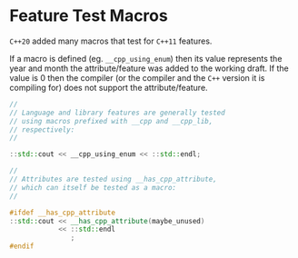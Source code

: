 # Feature Test Macros

`C++20` added many macros that test for `C++11` features.

If a macro is defined (eg. `__cpp_using_enum`) then its value represents the year and month the attribute/feature was added to the working draft. If the value is 0 then the compiler (or the compiler and the `C++` version it is compiling for) does not support the attribute/feature.

```c++
//
// Language and library features are generally tested
// using macros prefixed with __cpp and __cpp_lib,
// respectively:
//

::std::cout << __cpp_using_enum << ::std::endl;

//
// Attributes are tested using __has_cpp_attribute,
// which can itself be tested as a macro:
//

#ifdef __has_cpp_attribute
::std::cout << __has_cpp_attribute(maybe_unused)
            << ::std::endl
               ;
#endif
```
